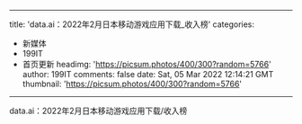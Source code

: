 
---
title: 'data.ai：2022年2月日本移动游戏应用下载_收入榜'
categories: 
 - 新媒体
 - 199IT
 - 首页更新
headimg: 'https://picsum.photos/400/300?random=5766'
author: 199IT
comments: false
date: Sat, 05 Mar 2022 12:14:21 GMT
thumbnail: 'https://picsum.photos/400/300?random=5766'
---

<div>   
data.ai：2022年2月日本移动游戏应用下载/收入榜  
</div>
            